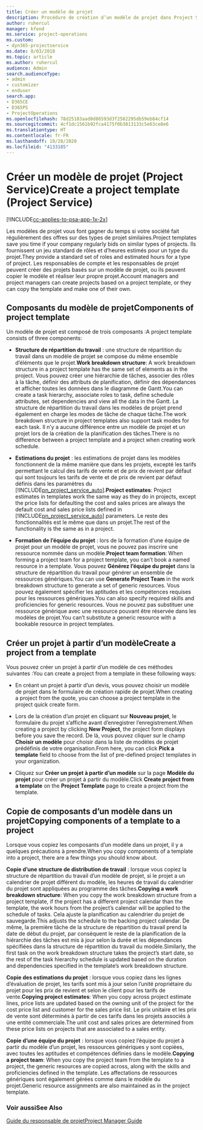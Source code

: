 ```yaml
---
title: Créer un modèle de projet
description: Procédure de création d’un modèle de projet dans Project Service
author: ruhercul
manager: kfend
ms.service: project-operations
ms.custom:
- dyn365-projectservice
ms.date: 8/03/2018
ms.topic: article
ms.author: ruhercul
audience: Admin
search.audienceType:
- admin
- customizer
- enduser
search.app:
- D365CE
- D365PS
- ProjectOperations
ms.openlocfilehash: 78d25183aad8d86593d3f2582295db59eb84cf14
ms.sourcegitcommit: 4cf1dc1561b92fca4175f0b3813133c5e63ce8e6
ms.translationtype: HT
ms.contentlocale: fr-FR
ms.lasthandoff: 10/28/2020
ms.locfileid: "4133185"
---
```

# <a name="create-a-project-template-project-service"></a><span data-ttu-id="16d84-103">Créer un modèle de projet (Project Service)</span><span class="sxs-lookup"><span data-stu-id="16d84-103">Create a project template (Project Service)</span></span>

[!INCLUDE[cc-applies-to-psa-app-1x-2x](../includes/cc-applies-to-psa-app-1x-2x.md)]

<span data-ttu-id="16d84-104">Les modèles de projet vous font gagner du temps si votre société fait régulièrement des offres sur des types de projet similaires.</span><span class="sxs-lookup"><span data-stu-id="16d84-104">Project templates save you time if your company regularly bids on similar types of projects.</span></span> <span data-ttu-id="16d84-105">Ils fournissent un jeu standard de rôles et d’heures estimés pour un type du projet.</span><span class="sxs-lookup"><span data-stu-id="16d84-105">They provide a standard set of roles and estimated hours for a type of project.</span></span> <span data-ttu-id="16d84-106">Les responsables de compte et les responsables de projet peuvent créer des projets basés sur un modèle de projet, ou ils peuvent copier le modèle et réaliser leur propre projet.</span><span class="sxs-lookup"><span data-stu-id="16d84-106">Account managers and project managers can create projects based on a project template, or they can copy the template and make one of their own.</span></span>  
  
## <a name="components-of-project-template"></a><span data-ttu-id="16d84-107">Composants du modèle de projet</span><span class="sxs-lookup"><span data-stu-id="16d84-107">Components of project template</span></span>
 <span data-ttu-id="16d84-108">Un modèle de projet est composé de trois composants :</span><span class="sxs-lookup"><span data-stu-id="16d84-108">A project template consists of three components:</span></span>  
  
- <span data-ttu-id="16d84-109">**Structure de répartition du travail** : une structure de répartition du travail dans un modèle de projet se compose du même ensemble d’éléments que le projet.</span><span class="sxs-lookup"><span data-stu-id="16d84-109">**Work breakdown structure**: A work breakdown structure in a project template has the same set of elements as in the project.</span></span> <span data-ttu-id="16d84-110">Vous pouvez créer une hiérarchie de tâches, associer des rôles à la tâche, définir des attributs de planification, définir des dépendances et afficher toutes les données dans le diagramme de Gantt.</span><span class="sxs-lookup"><span data-stu-id="16d84-110">You can create a task hierarchy, associate roles to task, define schedule attributes, set dependencies and view all the data in the Gantt.</span></span> <span data-ttu-id="16d84-111">La structure de répartition du travail dans les modèles de projet prend également en charge les modes de tâche de chaque tâche.</span><span class="sxs-lookup"><span data-stu-id="16d84-111">The work breakdown structure in project templates also support task modes for each task.</span></span> <span data-ttu-id="16d84-112">Il n’y a aucune différence entre un modèle de projet et un projet lors de la création de la planification des tâches.</span><span class="sxs-lookup"><span data-stu-id="16d84-112">There is no difference between a project template and a project when creating work schedule.</span></span>  
  
- <span data-ttu-id="16d84-113">**Estimations du projet** : les estimations de projet dans les modèles fonctionnent de la même manière que dans les projets, excepté les tarifs permettant le calcul des tarifs de vente et de prix de revient par défaut qui sont toujours les tarifs de vente et de prix de revient par défaut définis dans les paramètres du [!INCLUDE[pn_project_service_auto](../includes/pn-project-service-auto.md)].</span><span class="sxs-lookup"><span data-stu-id="16d84-113">**Project estimates**: Project estimates in templates work the same way as they do in projects, except the price lists for defaulting the cost and sales prices are always the default cost and sales price lists defined in [!INCLUDE[pn_project_service_auto](../includes/pn-project-service-auto.md)] parameters.</span></span> <span data-ttu-id="16d84-114">Le reste des fonctionnalités est le même que dans un projet.</span><span class="sxs-lookup"><span data-stu-id="16d84-114">The rest of the functionality is the same as in a project.</span></span>  
  
- <span data-ttu-id="16d84-115">**Formation de l’équipe du projet** : lors de la formation d’une équipe de projet pour un modèle de projet, vous ne pouvez pas inscrire une ressource nommée dans un modèle.</span><span class="sxs-lookup"><span data-stu-id="16d84-115">**Project team formation**: When forming a project team for a project template, you can’t book a named resource in a template.</span></span> <span data-ttu-id="16d84-116">Vous pouvez **Générez l’équipe du projet** dans la structure de répartition du travail pour générer un ensemble de ressources génériques.</span><span class="sxs-lookup"><span data-stu-id="16d84-116">You can use **Generate Project Team** in the work breakdown structure to generate a set of generic resources.</span></span> <span data-ttu-id="16d84-117">Vous pouvez également spécifier les aptitudes et les compétences requises pour les ressources génériques.</span><span class="sxs-lookup"><span data-stu-id="16d84-117">You can also specify required skills and proficiencies for generic resources.</span></span> <span data-ttu-id="16d84-118">Vous ne pouvez pas substituer une ressource générique avec une ressource pouvant être réservée dans les modèles de projet.</span><span class="sxs-lookup"><span data-stu-id="16d84-118">You can’t substitute a generic resource with a bookable resource in project templates.</span></span>  
  
## <a name="create-a-project-from-a-template"></a><span data-ttu-id="16d84-119">Créer un projet à partir d’un modèle</span><span class="sxs-lookup"><span data-stu-id="16d84-119">Create a project from a template</span></span>  
 <span data-ttu-id="16d84-120">Vous pouvez créer un projet à partir d’un modèle de ces méthodes suivantes :</span><span class="sxs-lookup"><span data-stu-id="16d84-120">You can create a project from a template in these following ways:</span></span>  
  
-   <span data-ttu-id="16d84-121">En créant un projet à partir d’un devis, vous pouvez choisir un modèle de projet dans le formulaire de création rapide de projet.</span><span class="sxs-lookup"><span data-stu-id="16d84-121">When creating a project from the quote, you can choose a project template in the project quick create form.</span></span>  
  
-   <span data-ttu-id="16d84-122">Lors de la création d’un projet en cliquant sur **Nouveau projet**, le formulaire du projet s’affiche avant d’enregistrer l’enregistrement.</span><span class="sxs-lookup"><span data-stu-id="16d84-122">When creating a project by clicking **New Project**, the project form displays before you save the record.</span></span> <span data-ttu-id="16d84-123">De là, vous pouvez cliquer sur le champ **Choisir un modèle** pour choisir dans la liste de modèles de projet prédéfinis de votre organisation.</span><span class="sxs-lookup"><span data-stu-id="16d84-123">From here, you can click **Pick a template** field to choose from the list of pre-defined project templates in your organization.</span></span>  
  
-   <span data-ttu-id="16d84-124">Cliquez sur **Créer un projet à partir d’un modèle** sur la page **Modèle du projet** pour créer un projet à partir du modèle.</span><span class="sxs-lookup"><span data-stu-id="16d84-124">Click **Create project from a template** on the **Project Template** page to create a project from the template.</span></span>  
  
## <a name="copying-components-of-a-template-to-a-project"></a><span data-ttu-id="16d84-125">Copie de composants d’un modèle dans un projet</span><span class="sxs-lookup"><span data-stu-id="16d84-125">Copying components of a template to a project</span></span>  
 <span data-ttu-id="16d84-126">Lorsque vous copiez les composants d’un modèle dans un projet, il y a quelques précautions à prendre.</span><span class="sxs-lookup"><span data-stu-id="16d84-126">When you copy components of a template into a project, there are a few things you should know about.</span></span>  
  
 <span data-ttu-id="16d84-127">**Copie d’une structure de distribution de travail** : lorsque vous copiez la structure de répartition du travail d’un modèle de projet, si le projet a un calendrier de projet différent du modèle, les heures de travail du calendrier du projet sont appliquées au programme des tâches.</span><span class="sxs-lookup"><span data-stu-id="16d84-127">**Copying a work breakdown structure**: When you copy the work breakdown structure from a project template, if the project has a different project calendar than the template, the work hours from the project’s calendar will be applied to the schedule of tasks.</span></span> <span data-ttu-id="16d84-128">Cela ajuste la planification au calendrier du projet de sauvegarde.</span><span class="sxs-lookup"><span data-stu-id="16d84-128">This adjusts the schedule to the backing project calendar.</span></span> <span data-ttu-id="16d84-129">De même, la première tâche de la structure de répartition du travail prend la date de début du projet, par conséquent le reste de la planification de la hiérarchie des tâches est mis à jour selon la durée et les dépendances spécifiées dans la structure de répartition du travail du modèle.</span><span class="sxs-lookup"><span data-stu-id="16d84-129">Similarly, the first task on the work breakdown structure takes the project’s start date, so the rest of the task hierarchy schedule is updated based on the duration and dependencies specified in the template’s work breakdown structure.</span></span>  
  
 <span data-ttu-id="16d84-130">**Copie des estimations du projet** : lorsque vous copiez dans les lignes d’évaluation de projet, les tarifs sont mis à jour selon l’unité propriétaire du projet pour les prix de revient et selon le client pour les tarifs de vente.</span><span class="sxs-lookup"><span data-stu-id="16d84-130">**Copying project estimates**: When you copy across project estimate lines, price lists are updated based on the owning unit of the project for the cost price list and customer for the sales price list.</span></span> <span data-ttu-id="16d84-131">Le prix unitaire et les prix de vente sont déterminés à partir de ces tarifs dans les projets associés à une entité commerciale.</span><span class="sxs-lookup"><span data-stu-id="16d84-131">The unit cost and sales prices are determined from these price lists on projects that are associated to a sales entity.</span></span>  
  
 <span data-ttu-id="16d84-132">**Copie d’une équipe du projet** : lorsque vous copiez l’équipe du projet à partir du modèle d’un projet, les ressources génériques y sont copiées, avec toutes les aptitudes et compétences définies dans le modèle.</span><span class="sxs-lookup"><span data-stu-id="16d84-132">**Copying a project team**: When you copy the project team from the template to a project, the generic resources are copied across, along with the skills and proficiencies defined in the template.</span></span> <span data-ttu-id="16d84-133">Les affectations de ressources génériques sont également gérées comme dans le modèle du projet.</span><span class="sxs-lookup"><span data-stu-id="16d84-133">Generic resource assignments are also maintained as in the project template.</span></span>  
  
### <a name="see-also"></a><span data-ttu-id="16d84-134">Voir aussi</span><span class="sxs-lookup"><span data-stu-id="16d84-134">See Also</span></span>  
 [<span data-ttu-id="16d84-135">Guide du responsable de projet</span><span class="sxs-lookup"><span data-stu-id="16d84-135">Project Manager Guide</span></span>](../psa/project-manager-guide.md)
